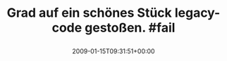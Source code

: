 ---
retweeted: false
source: <a href="http://twitter.com" rel="nofollow">Twitter Web Client</a>
entities:
  hashtags:
  - text: fail
    indices:
    - '49'
    - '54'
  symbols: []
  user_mentions: []
  urls: []
display_text_range:
- '0'
- '54'
favorite_count: '0'
id_str: '1120611791'
truncated: false
retweet_count: '0'
id: '1120611791'
created_at: Thu Jan 15 09:31:51 +0000 2009
favorited: false
full_text: 'Grad auf ein schönes Stück legacy-code gestoßen. #fail'
lang: de
tags:
- fail
- pesos/twitter
date: '2009-01-15T09:31:51+00:00'
src: https://twitter.com/bascht/status/1120611791
original_url: https://twitter.com/bascht/status/1120611791
type: twitter_tweet
text: 'Grad auf ein schönes Stück legacy-code gestoßen. #fail'
title: 'Grad auf ein schönes Stück legacy-code gestoßen. #fail

  '

---